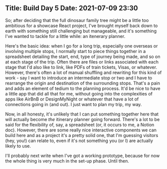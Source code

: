 Title: Build Day 5
Date: 2021-07-09 23:30
---
So; after deciding that the full dinosaur family tree might be a little too ambitious for a showcase React project, I've brought myself back down to earth with something still challenging but manageable, and it's something I've wanted to tackle for a little while: an itenerary planner.

Here's the basic idea: when I go for a long trip, especially one overseas or involving multiple stops, I normally start to piece things together in a spreadsheet detailing the start, end, type of journey being made, and so on at each stage of the trip.
Often there are files or links associated with each stage that I'd also like to link, like PDFs of train tickets, Visas, or whatever.
However, there's often a lot of manual shuffling and rewriting for this kind of work - say I want to introduce an intermediate stop or two and I have to rearrange the origin and destination of the surrounding stops.
That's a pain and adds an element of tedium to the planning process.
It'd be nice to have a little app that did all that for me, without going into the complexities of apps like AirBnB or DesignMyNight or whatever that have a lot of connections going in (and out).
I just want to plan my trip, my way.

Now, in all honesty, it's unlikely that I can put something together here that will actually become _the_ itinerary planner going forward.
There's a lot to be said for the flexibility of, say, a spreadsheet (or, it occurs to me, a Notion doc).
However, there are some really nice interactive components we can build here and as a project it's a pretty solid one, that I'm guessing visitors (hey, you!) can relate to, even if it's not something you (or I) are actually likely to use.

I'll probably next write when I've got a working prototype, because for now the whole thing is very much in the set-up phase.
Until then.
